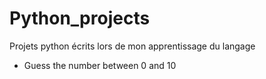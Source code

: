# Python_projects
Projets python écrits lors de mon apprentissage du langage

* Guess the number between 0 and 10 

